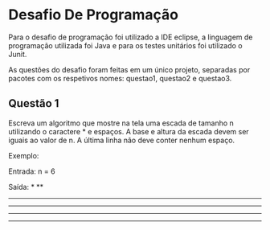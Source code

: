# Desafio De Programação

Para o desafio de programação foi utilizado a IDE eclipse, a linguagem de programação utilizada foi Java e para os testes unitários foi utilizado o Junit.

As questões do desafio foram feitas em um único projeto, separadas por pacotes com os respetivos nomes: questao1, questao2 e questao3.

## Questão 1

Escreva um algoritmo que mostre na tela uma escada de tamanho n utilizando o caractere * e espaços. A base e altura da escada devem ser iguais ao valor de n. A última linha não deve conter nenhum espaço.

Exemplo:

Entrada:
n = 6

Saída:
     *
    **
   ***
  ****
 *****
******
